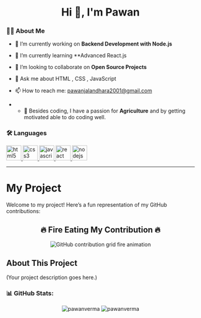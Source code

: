 <h1 align="center">Hi 👋, I'm Pawan </h1>


### 👨‍💻 About Me

- 🔭 I’m currently working on **Backend Development with Node.js**

- 🌱 I’m currently learning **Advanced React.js

- 👯 I’m looking to collaborate on **Open Source Projects**

- 💬 Ask me about  HTML , CSS , JavaScript 

- 📫 How to reach me: [pawanjalandhara2001@gmail.com](mailto:pawanjalandhara2001@gmail.com)
- - 🌾 Besides coding, I have a passion for **Agriculture** and by getting motivated able to do coding well.


### 🛠 Languages 

<p align="left">
  <a href="https://developer.mozilla.org/en-US/docs/Web/HTML" target="_blank" rel="noreferrer"> 
    <img src="https://cdn.jsdelivr.net/gh/devicons/devicon/icons/html5/html5-original.svg" alt="html5" width="40" height="40"/> 
  </a> 
  <a href="https://developer.mozilla.org/en-US/docs/Web/CSS" target="_blank" rel="noreferrer"> 
    <img src="https://cdn.jsdelivr.net/gh/devicons/devicon/icons/css3/css3-original.svg" alt="css3" width="40" height="40"/> 
  </a>
  <a href="https://developer.mozilla.org/en-US/docs/Web/JavaScript" target="_blank" rel="noreferrer">
    <img src="https://cdn.jsdelivr.net/gh/devicons/devicon/icons/javascript/javascript-original.svg" alt="javascript" width="40" height="40"/> 
  </a>
  <a href="https://reactjs.org/" target="_blank" rel="noreferrer">
    <img src="https://cdn.jsdelivr.net/gh/devicons/devicon/icons/react/react-original.svg" alt="react" width="40" height="40"/>
  </a> 
  <a href="https://nodejs.org" target="_blank" rel="noreferrer">
    <img src="https://cdn.jsdelivr.net/gh/devicons/devicon/icons/nodejs/nodejs-original.svg" alt="nodejs" width="40" height="40"/> 
  </a>
</p>

---
# My Project

Welcome to my project! Here’s a fun representation of my GitHub contributions:

<div align="center">
  <h2> 🔥 Fire Eating My Contribution 🔥 </h2>
  <picture>
    <source media="(prefers-color-scheme: dark)" srcset="https://raw.githubusercontent.com/yourusername/yourrepo/output/github-contribution-grid-fire-dark.svg">
    <source media="(prefers-color-scheme: light)" srcset="https://raw.githubusercontent.com/yourusername/yourrepo/output/github-contribution-grid-fire.svg">
    <img alt="GitHub contribution grid fire animation" src="https://raw.githubusercontent.com/yourusername/yourrepo/output/github-contribution-grid-fire.svg">
  </picture>
</div>


## About This Project

(Your project description goes here.)

### 📊 GitHub Stats:
<p align="center">
  <img src="https://github-readme-stats.vercel.app/api?username=pawanverma&show_icons=true&theme=tokyonight" alt="pawanverma" />
  <img src="https://github-readme-streak-stats.herokuapp.com/?user=pawanverma&theme=tokyonight" alt="pawanverma" />
</p>



